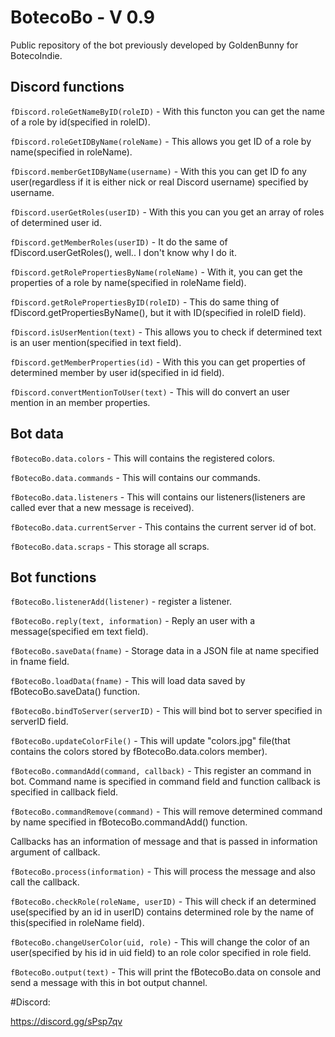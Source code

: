 # BotecoBo  - V 0.9

Public repository of the bot previously developed by GoldenBunny for BotecoIndie.

## Discord functions
`fDiscord.roleGetNameByID(roleID)` - With this functon you can get the name of a role by id(specified in roleID).

`fDiscord.roleGetIDByName(roleName)` - This allows you get ID of a role by name(specified in roleName).

`fDiscord.memberGetIDByName(username)` - With this you can get ID fo any user(regardless if it is either nick or real Discord username) specified by username.

`fDiscord.userGetRoles(userID)` - With this you can you get an array of roles of determined user id.

`fDiscord.getMemberRoles(userID)` - It do the same of fDiscord.userGetRoles(), well.. I don't know why I do it.

`fDiscord.getRolePropertiesByName(roleName)` - With it, you can get the properties of a role by name(specified in roleName field).

`fDiscord.getRolePropertiesByID(roleID)` - This do same thing of fDiscord.getPropertiesByName(), but it with ID(specified in roleID field).

`fDiscord.isUserMention(text)` - This allows you to check if determined text is an user mention(specified in text field).

`fDiscord.getMemberProperties(id)` - With this you can get properties of determined member by user id(specified in id field).

`fDiscord.convertMentionToUser(text)` - This will do convert an user mention in an member properties.

## Bot data

`fBotecoBo.data.colors` - This will contains the registered colors.

`fBotecoBo.data.commands` - This will contains our commands.

`fBotecoBo.data.listeners` - This will contains our listeners(listeners are called ever that a new message is received).

`fBotecoBo.data.currentServer` - This contains the current server id of bot.

`fBotecoBo.data.scraps` - This storage all scraps.

## Bot functions

`fBotecoBo.listenerAdd(listener)` - register a listener.

`fBotecoBo.reply(text, information)` - Reply an user with a message(specified em text field).

`fBotecoBo.saveData(fname)` - Storage data in a JSON file at name specified in fname field.

`fBotecoBo.loadData(fname)` - This will load data saved by fBotecoBo.saveData() function.

`fBotecoBo.bindToServer(serverID)` - This will bind bot to server specified in serverID field.

`fBotecoBo.updateColorFile()` - This will update "colors.jpg" file(that contains the colors stored by fBotecoBo.data.colors member).

`fBotecoBo.commandAdd(command, callback)` - This register an command in bot. Command name is specified in command field and function callback is specified in callback field.

`fBotecoBo.commandRemove(command)` - This will remove determined command by name specified in fBotecoBo.commandAdd() function.

Callbacks has an information of message and that is passed in information argument of callback.

`fBotecoBo.process(information)` - This will process the message and also call the callback.

`fBotecoBo.checkRole(roleName, userID)` - This will check if an determined use(specified by an id in userID) contains determined role by the name of this(specified in roleName field).

`fBotecoBo.changeUserColor(uid, role)` - This will change the color of an user(specified by his id in uid field) to an role color specified in role field.

`fBotecoBo.output(text)` - This will print the fBotecoBo.data on console and send a message with this in bot output channel.

#Discord:

https://discord.gg/sPsp7qv
